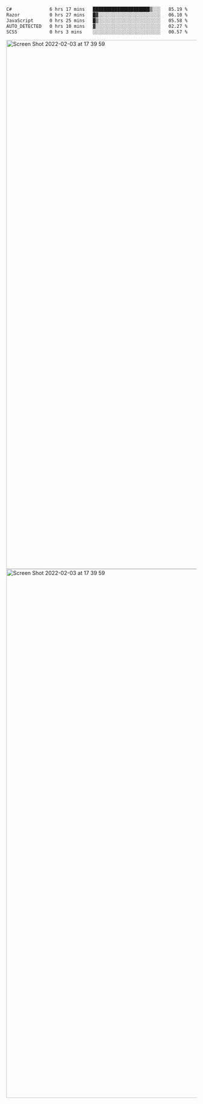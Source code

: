 <!--START_SECTION:waka-->

```txt
C#              6 hrs 17 mins   █████████████████████▒░░░   85.19 %
Razor           0 hrs 27 mins   █▓░░░░░░░░░░░░░░░░░░░░░░░   06.10 %
JavaScript      0 hrs 25 mins   █▒░░░░░░░░░░░░░░░░░░░░░░░   05.58 %
AUTO_DETECTED   0 hrs 10 mins   ▓░░░░░░░░░░░░░░░░░░░░░░░░   02.27 %
SCSS            0 hrs 3 mins    ░░░░░░░░░░░░░░░░░░░░░░░░░   00.57 %
```

<!--END_SECTION:waka-->

<img width="1400" alt="Screen Shot 2022-02-03 at 17 39 59" src="https://user-images.githubusercontent.com/45716542/152387304-f2b60485-53a6-4f4b-a818-5cefb1b0c0ae.png">
<img width="1400" alt="Screen Shot 2022-02-03 at 17 39 59" src="https://user-images.githubusercontent.com/45716542/152387273-ea5cdf21-2a45-44da-8bef-00c1763b1d42.png">
